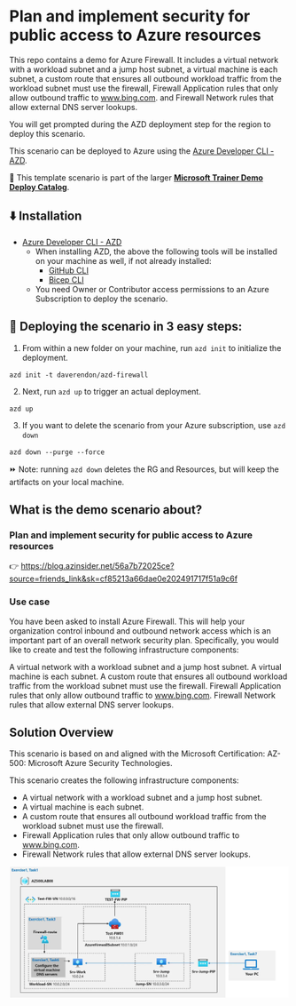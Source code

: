 # Plan and implement security for public access to Azure resources

This repo contains a demo for Azure Firewall. It includes a virtual network with a workload subnet and a jump host subnet, a virtual machine is each subnet, a custom route that ensures all outbound workload traffic from the workload subnet must use the firewall, Firewall Application rules that only allow outbound traffic to www.bing.com. and Firewall Network rules that allow external DNS server lookups.

You will get prompted during the AZD deployment step for the region to deploy this scenario.

This scenario can be deployed to Azure using the [Azure Developer CLI - AZD](https://learn.microsoft.com/en-us/azure/developer/azure-developer-cli/overview?WT.mc_id=AZ-MVP-5000671). 

💪 This template scenario is part of the larger **[Microsoft Trainer Demo Deploy Catalog](https://aka.ms/trainer-demo-deploy/?WT.mc_id=AZ-MVP-5000671)**.

## ⬇️ Installation
- [Azure Developer CLI - AZD](https://learn.microsoft.com/en-us/azure/developer/azure-developer-cli/install-azd?WT.mc_id=AZ-MVP-5000671)
    - When installing AZD, the above the following tools will be installed on your machine as well, if not already installed:
        - [GitHub CLI](https://cli.github.com?WT.mc_id=AZ-MVP-5000671)
        - [Bicep CLI](https://learn.microsoft.com/en-us/azure/azure-resource-manager/bicep/install?WT.mc_id=AZ-MVP-5000671)
    - You need Owner or Contributor access permissions to an Azure Subscription to  deploy the scenario.

## 🚀 Deploying the scenario in 3 easy steps:

1. From within a new folder on your machine, run `azd init` to initialize the deployment.
```
azd init -t daverendon/azd-firewall
```
2. Next, run `azd up` to trigger an actual deployment.
```
azd up
```
3. If you want to delete the scenario from your Azure subscription, use `azd down`
```
azd down --purge --force
```

⏩ Note: running `azd down` deletes the RG and Resources, but will keep the artifacts on your local machine.

## What is the demo scenario about?

### Plan and implement security for public access to Azure resources

👉 https://blog.azinsider.net/56a7b72025ce?source=friends_link&sk=cf85213a66dae0e202491717f51a9c6f

### Use case

You have been asked to install Azure Firewall. This will help your organization control inbound and outbound network access which is an important part of an overall network security plan. Specifically, you would like to create and test the following infrastructure components:

A virtual network with a workload subnet and a jump host subnet.
A virtual machine is each subnet.
A custom route that ensures all outbound workload traffic from the workload subnet must use the firewall.
Firewall Application rules that only allow outbound traffic to www.bing.com.
Firewall Network rules that allow external DNS server lookups.

## Solution Overview 

This scenario is based on and aligned with the Microsoft Certification: AZ-500: Microsoft Azure Security Technologies.

This scenario creates the following infrastructure components:

 - A virtual network with a workload subnet and a jump host subnet.
 - A virtual machine is each subnet.
 - A custom route that ensures all outbound workload traffic from the workload subnet must use the firewall.
 - Firewall Application rules that only allow outbound traffic to www.bing.com.
 - Firewall Network rules that allow external DNS server lookups.

![Azure Firewall Architecture](az-fw.png)
